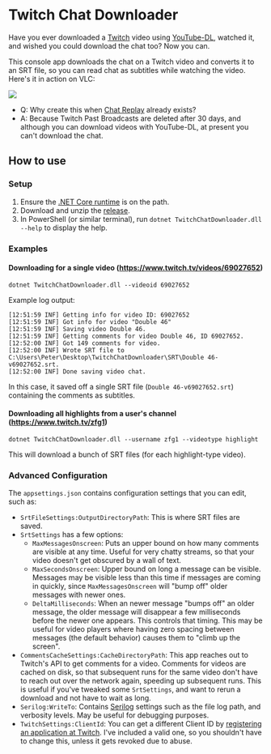 # Twitch Chat Downloader

Have you ever downloaded a [Twitch](https://twitch.tv) video using [YouTube-DL](https://github.com/rg3/youtube-dl), watched it, and wished you could download the chat too? Now you can.

This console app downloads the chat on a Twitch video and converts it to an SRT file, so you can read chat as subtitles while watching the video. Here's it in action on VLC:

![](http://i.imgur.com/5thpdc8.jpg)

- Q: Why create this when [Chat Replay](https://help.twitch.tv/customer/portal/articles/2337148-chat-replay-faq) already exists?
 - A: Because Twitch Past Broadcasts are deleted after 30 days, and although you can download videos with YouTube-DL, at present you can't download the chat.

## How to use

### Setup

1. Ensure the [.NET Core runtime](https://dotnet.microsoft.com/download) is on the path.
2. Download and unzip the [release](https://github.com/DumpsterDoofus/Twitch-Chat-Downloader/releases/download/1.0.1/TwitchChatDownloader.7z).
3. In PowerShell (or similar terminal), run `dotnet TwitchChatDownloader.dll --help` to display the help.

### Examples

#### Downloading for a single video (https://www.twitch.tv/videos/69027652)

```
dotnet TwitchChatDownloader.dll --videoid 69027652
```

Example log output:

```
[12:51:59 INF] Getting info for video ID: 69027652
[12:51:59 INF] Got info for video "Double 46"
[12:51:59 INF] Saving video Double 46.
[12:51:59 INF] Getting comments for video Double 46, ID 69027652.
[12:52:00 INF] Got 149 comments for video.
[12:52:00 INF] Wrote SRT file to C:\Users\Peter\Desktop\TwitchChatDownloader\SRT\Double 46-v69027652.srt.
[12:52:00 INF] Done saving video chat.
```

In this case, it saved off a single SRT file (`Double 46-v69027652.srt`) containing the comments as subtitles.

#### Downloading all highlights from a user's channel (https://www.twitch.tv/zfg1)

```
dotnet TwitchChatDownloader.dll --username zfg1 --videotype highlight
```

This will download a bunch of SRT files (for each highlight-type video).

### Advanced Configuration

The `appsettings.json` contains configuration settings that you can edit, such as:

- `SrtFileSettings:OutputDirectoryPath`: This is where SRT files are saved.
- `SrtSettings` has a few options:
    - `MaxMessagesOnscreen`: Puts an upper bound on how many comments are visible at any time. Useful for very chatty streams, so that your video doesn't get obscured by a wall of text.
    - `MaxSecondsOnscreen`: Upper bound on long a message can be visible. Messages may be visible less than this time if messages are coming in quickly, since `MaxMessagesOnscreen` will "bump off" older messages with newer ones.
    - `DeltaMilliseconds`: When an newer message "bumps off" an older message, the older message will disappear a few milliseconds before the newer one appears. This controls that timing. This may be useful for video players where having zero spacing between messages (the default behavior) causes them to "climb up the screen".
- `CommentsCacheSettings:CacheDirectoryPath`: This app reaches out to Twitch's API to get comments for a video. Comments for videos are cached on disk, so that subsequent runs for the same video don't have to reach out over the network again, speeding up subsequent runs. This is useful if you've tweaked some `SrtSettings`, and want to rerun a download and not have to wait as long.
- `Serilog:WriteTo`: Contains [Serilog](https://github.com/serilog/serilog-settings-configuration) settings such as the file log path, and verbosity levels. May be useful for debugging purposes.
- `TwitchSettings:ClientId`: You can get a different Client ID by [registering an application at Twitch](https://dev.twitch.tv/docs/authentication/#registration). I've included a valid one, so you shouldn't have to change this, unless it gets revoked due to abuse.
